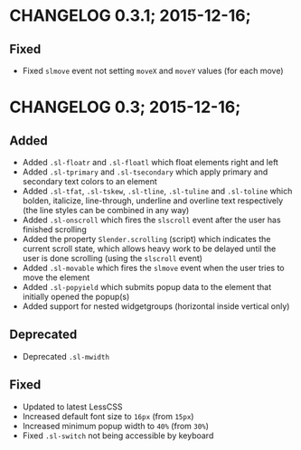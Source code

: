 # CHANGELOG 0.3.1; 2015-12-16;

## Fixed

* Fixed `slmove` event not setting `moveX` and `moveY` values (for each move)

# CHANGELOG 0.3; 2015-12-16;

## Added

* Added `.sl-floatr` and `.sl-floatl` which float elements right and left
* Added `.sl-tprimary` and `.sl-tsecondary` which apply primary and secondary
  text colors to an element
* Added `.sl-tfat`, `.sl-tskew`, `.sl-tline`, `.sl-tuline` and `.sl-toline`
  which bolden, italicize, line-through, underline and overline text
  respectively (the line styles can be combined in any way)
* Added `.sl-onscroll` which fires the `slscroll` event after the user has
  finished scrolling
* Added the property `Slender.scrolling` (script) which indicates the current
  scroll state, which allows heavy work to be delayed until the user is done
  scrolling (using the `slscroll` event)
* Added `.sl-movable` which fires the `slmove` event when the user tries to
  move the element
* Added `.sl-popyield` which submits popup data to the element that initially
  opened the popup(s)
* Added support for nested widgetgroups (horizontal inside vertical only)

## Deprecated

* Deprecated `.sl-mwidth`

## Fixed

* Updated to latest LessCSS
* Increased default font size to `16px` (from `15px`)
* Increased minimum popup width to `40%` (from `30%`)
* Fixed `.sl-switch` not being accessible by keyboard
